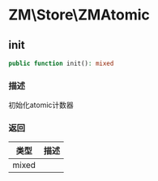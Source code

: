 # ZM\Store\ZMAtomic

## init

```php
public function init(): mixed
```

### 描述

初始化atomic计数器

### 返回

| 类型 | 描述 |
| ---- | ----------- |
| mixed |  |
